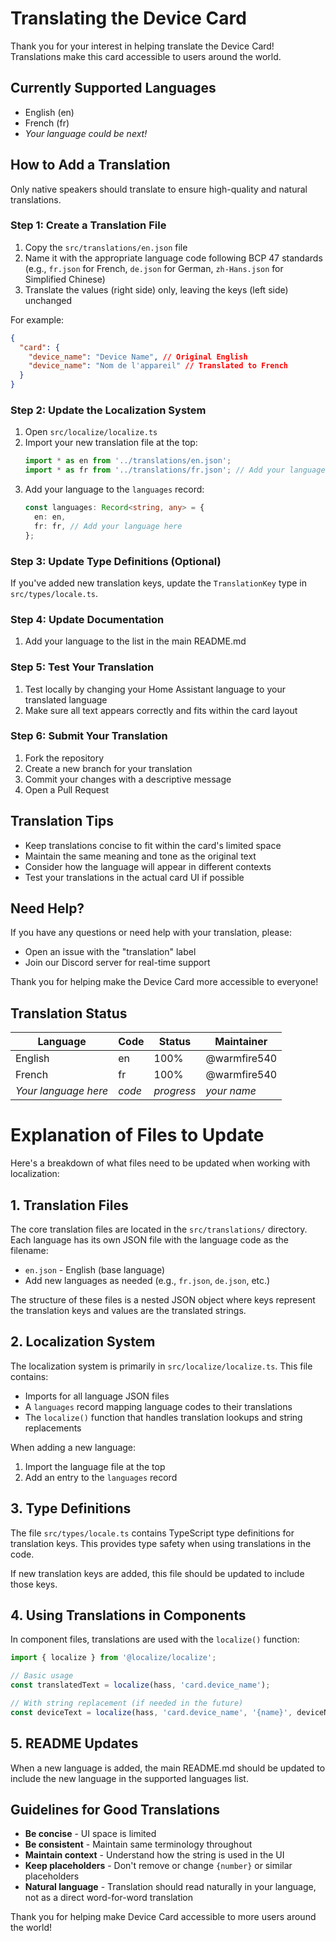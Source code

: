 # Translating the Device Card

Thank you for your interest in helping translate the Device Card! Translations make this card accessible to users around the world.

## Currently Supported Languages

- English (en)
- French (fr)
- _Your language could be next!_

## How to Add a Translation

Only native speakers should translate to ensure high-quality and natural translations.

### Step 1: Create a Translation File

1. Copy the `src/translations/en.json` file
2. Name it with the appropriate language code following BCP 47 standards (e.g., `fr.json` for French, `de.json` for German, `zh-Hans.json` for Simplified Chinese)
3. Translate the values (right side) only, leaving the keys (left side) unchanged

For example:

```json
{
  "card": {
    "device_name": "Device Name", // Original English
    "device_name": "Nom de l'appareil" // Translated to French
  }
}
```

### Step 2: Update the Localization System

1. Open `src/localize/localize.ts`
2. Import your new translation file at the top:
   ```typescript
   import * as en from '../translations/en.json';
   import * as fr from '../translations/fr.json'; // Add your language here
   ```
3. Add your language to the `languages` record:
   ```typescript
   const languages: Record<string, any> = {
     en: en,
     fr: fr, // Add your language here
   };
   ```

### Step 3: Update Type Definitions (Optional)

If you've added new translation keys, update the `TranslationKey` type in `src/types/locale.ts`.

### Step 4: Update Documentation

1. Add your language to the list in the main README.md

### Step 5: Test Your Translation

1. Test locally by changing your Home Assistant language to your translated language
2. Make sure all text appears correctly and fits within the card layout

### Step 6: Submit Your Translation

1. Fork the repository
2. Create a new branch for your translation
3. Commit your changes with a descriptive message
4. Open a Pull Request

## Translation Tips

- Keep translations concise to fit within the card's limited space
- Maintain the same meaning and tone as the original text
- Consider how the language will appear in different contexts
- Test your translations in the actual card UI if possible

## Need Help?

If you have any questions or need help with your translation, please:

- Open an issue with the "translation" label
- Join our Discord server for real-time support

Thank you for helping make the Device Card more accessible to everyone!

## Translation Status

| Language             | Code   | Status     | Maintainer   |
| -------------------- | ------ | ---------- | ------------ |
| English              | en     | 100%       | @warmfire540 |
| French               | fr     | 100%       | @warmfire540 |
| _Your language here_ | _code_ | _progress_ | _your name_  |

# Explanation of Files to Update

Here's a breakdown of what files need to be updated when working with localization:

## 1. Translation Files

The core translation files are located in the `src/translations/` directory. Each language has its own JSON file with the language code as the filename:

- `en.json` - English (base language)
- Add new languages as needed (e.g., `fr.json`, `de.json`, etc.)

The structure of these files is a nested JSON object where keys represent the translation keys and values are the translated strings.

## 2. Localization System

The localization system is primarily in `src/localize/localize.ts`. This file contains:

- Imports for all language JSON files
- A `languages` record mapping language codes to their translations
- The `localize()` function that handles translation lookups and string replacements

When adding a new language:

1. Import the language file at the top
2. Add an entry to the `languages` record

## 3. Type Definitions

The file `src/types/locale.ts` contains TypeScript type definitions for translation keys. This provides type safety when using translations in the code.

If new translation keys are added, this file should be updated to include those keys.

## 4. Using Translations in Components

In component files, translations are used with the `localize()` function:

```typescript
import { localize } from '@localize/localize';

// Basic usage
const translatedText = localize(hass, 'card.device_name');

// With string replacement (if needed in the future)
const deviceText = localize(hass, 'card.device_name', '{name}', deviceName);
```

## 5. README Updates

When a new language is added, the main README.md should be updated to include the new language in the supported languages list.

## Guidelines for Good Translations

- **Be concise** - UI space is limited
- **Be consistent** - Maintain same terminology throughout
- **Maintain context** - Understand how the string is used in the UI
- **Keep placeholders** - Don't remove or change `{number}` or similar placeholders
- **Natural language** - Translation should read naturally in your language, not as a direct word-for-word translation

Thank you for helping make Device Card accessible to more users around the world!
